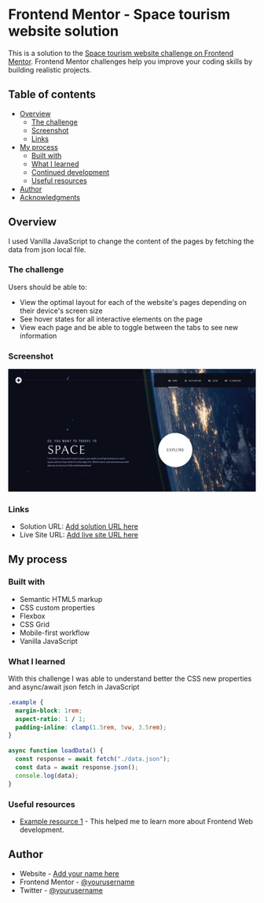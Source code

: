 # Frontend Mentor - Space tourism website solution

This is a solution to the [Space tourism website challenge on Frontend Mentor](https://www.frontendmentor.io/challenges/space-tourism-multipage-website-gRWj1URZ3). Frontend Mentor challenges help you improve your coding skills by building realistic projects.

## Table of contents

- [Overview](#overview)
  - [The challenge](#the-challenge)
  - [Screenshot](#screenshot)
  - [Links](#links)
- [My process](#my-process)
  - [Built with](#built-with)
  - [What I learned](#what-i-learned)
  - [Continued development](#continued-development)
  - [Useful resources](#useful-resources)
- [Author](#author)
- [Acknowledgments](#acknowledgments)

## Overview

I used Vanilla JavaScript to change the content of the pages by fetching the data from json local file.

### The challenge

Users should be able to:

- View the optimal layout for each of the website's pages depending on their device's screen size
- See hover states for all interactive elements on the page
- View each page and be able to toggle between the tabs to see new information

### Screenshot

![](./screenshot1.png)

### Links

- Solution URL: [Add solution URL here](https://github.com/dabinderudhan/space-tourism-website)
- Live Site URL: [Add live site URL here](https://your-live-site-url.com)

## My process

### Built with

- Semantic HTML5 markup
- CSS custom properties
- Flexbox
- CSS Grid
- Mobile-first workflow
- Vanilla JavaScript

### What I learned

With this challenge I was able to understand better the CSS new properties and async/await json fetch in JavaScript

```css
.example {
  margin-block: 1rem;
  aspect-ratio: 1 / 1;
  padding-inline: clamp(1.5rem, 5vw, 3.5rem);
}
```

```js
async function loadData() {
  const response = await fetch("./data.json");
  const data = await response.json();
  console.log(data);
}
```

### Useful resources

- [Example resource 1](https://scrimba.com/learn/spacetravel) - This helped me to learn more about Frontend Web development.

## Author

- Website - [Add your name here](https://github.com/dabinderudhan)
- Frontend Mentor - [@yourusername](https://www.frontendmentor.io/home)
- Twitter - [@yourusername](https://twitter.com/dabinderudhan)
